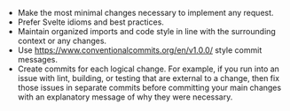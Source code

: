 - Make the most minimal changes necessary to implement any request. 
- Prefer Svelte idioms and best practices.
- Maintain organized imports and code style in line with the surrounding context or any changes.
- Use https://www.conventionalcommits.org/en/v1.0.0/ style commit messages.
- Create commits for each logical change. For example, if you run into an issue with lint, building, or testing that are external to a change, then fix those issues in separate commits before committing your main changes with an explanatory message of why they were necessary.